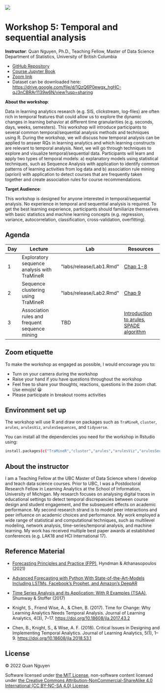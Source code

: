 ![](lectures/img/solar_logo.png)

# Workshop 5: Temporal and sequential analysis  

**Instructor**: Quan Nguyen, Ph.D., Teaching Fellow, Master of Data Science  
Department of Statistics, University of British Columbia

- [GitHub Repository](https://github.com/quan3010/temporal_analysis)
- [Course Jupyter Book](https://quan3010.github.io/temporal_analysis/README.html)
- [Zoom link](https://us02web.zoom.us/j/83612318448?pwd=ZVdlbUkyUVVOanUzcjJwMm15bVN5dz09)
- Dataset can be downloaded here: https://drive.google.com/file/d/1QzQ6P0ewgx_hgHC-qJ3nCBRAr1139w6N/view?usp=sharing

**About the workshop**:

Data in learning analytics research (e.g. SIS, clickstream, log-files) are often rich in temporal features that could allow us to explore the dynamic changes in learning behavior at different time granularities (e.g. seconds, days, weeks, semesters). This workshop will introduce participants to several common temporal/sequential analysis methods and techniques using R. During the workshop, we will discuss how temporal analysis can be applied to answer RQs in learning analytics and which learning constructs are relevant to temporal analysis. Next, we will go through techniques to explore and visualize temporal/sequential data. Participants will learn and apply two types of temporal models: a) explanatory models using statistical techniques, such as Sequence Analysis with application to identify common patterns of learning activities from log data and b) association rule mining (apriori) with application to detect courses that are frequently taken together and create association rules for course recommendations.   


**Target Audience**:

This workshop is designed for anyone interested in temporal/sequential analysis. No experience in temporal and sequential analysis is required. To get the best learning experience, participants should familiarize themselves with basic statistics and machine learning concepts (e.g. regression, variance, autocorrelation, classification, cross-validation, overfitting).  


## Agenda

| Day | Lecture                           | Lab | Resources |
|-----|-----------------------------------|-----|----------|
| 1   | Exploratory sequence analysis with TraMineR |   "labs/release/Lab1.Rmd"  |  [Chap 1-8](http://mephisto.unige.ch/pub/TraMineR/doc/TraMineR-Users-Guide.pdf)        |
| 2   | Sequence clustering using TraMineR           | "labs/release/Lab2.Rmd"    | [Chap 9](http://mephisto.unige.ch/pub/TraMineR/doc/TraMineR-Users-Guide.pdf)         |
| 3   | Association rules and frequent sequence mining  |   TBD  |  [Introduction to arules](https://www.cs.upc.edu/~belanche/Docencia/mineria/Practiques/R/arules.pdf), [SPADE algorithm](https://en.wikibooks.org/wiki/Data_Mining_Algorithms_In_R/Sequence_Mining/SPADE)        | 

## Zoom etiquette

To make the workshop as engaged as possible, I would encourage you to:
- Turn on your camera during the workshop
- Raise your hand if you have questions throughout the workshop
- Feel free to share your thoughts, reactions, questions in the zoom chat. Use emojis! 😀
- Please participate in breakout rooms activities


## Environment set up 
The workshop will use R and draw on packages such as `TraMineR`, `cluster`, `arules`, `arulesViz`, `arulesSequences`, and `tidyverse`. 

You can install all the dependencies you need for the workshop in Rstudio using: 

```sh
install.packages(c("TraMineR","cluster","arules","arulesViz","arulesSequences","tidyverse"))
```


## About the instructor
I am a Teaching Fellow at the UBC Master of Data Science where I develop and teach data science courses. Prior to UBC, I was a Postdoctoral Research Fellow in Learning Analytics at the School of Information, University of Michigan. My research focuses on analysing digital traces in educational settings to detect temporal discrepancies between course design and student engagement, and the subsequent effects on academic performance. My second research strand is to model peer interactions and peer influence on academic choices and performance. My work employed a wide range of statistical and computational techniques, such as multilevel modeling, network analysis, time-series/temporal analysis, and machine learning. My work has received multiple best paper awards at established conferences (e.g. LAK18 and HCI International 17). 


## Reference Material
* [Forecasting Principles and Practice (FPP)](https://otexts.com/fpp3/), Hyndman & Athanasopoulos (2021)

* [Advanced Forecasting with Python With State-of-the-Art-Models Including LSTMs, Facebook’s Prophet, and Amazon’s DeepAR](https://link.springer.com/book/10.1007/978-1-4842-7150-6)

* [Time Series Analysis and its Application: With R Examples (TSAA)](https://www.stat.pitt.edu/stoffer/tsa4/), Shumway & Stoffer (2017)

* Knight, S., Friend Wise, A., & Chen, B. (2017). Time for Change: Why Learning Analytics Needs Temporal Analysis. Journal of Learning Analytics, 4(3), 7–17.
https://doi.org/10.18608/jla.2017.43.2

* Chen, B., Knight, S., & Wise, A. F. (2018). Critical Issues in Designing and Implementing Temporal Analytics. Journal of Learning Analytics, 5(1), 1–9. https://doi.org/10.18608/jla.2018.53.1

## License
© 2022 Quan Nguyen

Software licensed under [the MIT License](https://spdx.org/licenses/MIT.html), non-software content licensed under [the Creative Commons Attribution-NonCommercial-ShareAlike 4.0 International (CC BY-NC-SA 4.0) License](https://creativecommons.org/licenses/by-nc-sa/4.0/).
